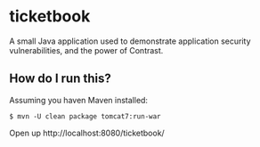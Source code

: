 ticketbook
========

A small Java application used to demonstrate application security vulnerabilities, and the power of Contrast.

## How do I run this?
Assuming you haven Maven installed:
```
$ mvn -U clean package tomcat7:run-war
```

Open up http://localhost:8080/ticketbook/
